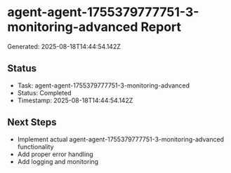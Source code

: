 # agent-agent-1755379777751-3-monitoring-advanced Report

Generated: 2025-08-18T14:44:54.142Z

## Status
- Task: agent-agent-1755379777751-3-monitoring-advanced
- Status: Completed
- Timestamp: 2025-08-18T14:44:54.142Z

## Next Steps
- Implement actual agent-agent-1755379777751-3-monitoring-advanced functionality
- Add proper error handling
- Add logging and monitoring
